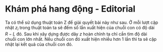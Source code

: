 # Khám phá hang động - Editorial

Ta có thể sử dụng thuật toán Z để giải quyết bài này như sau. Ở mỗi lượt cập nhật $z_i$ trong thuật toán ta sẽ đếm số lần xuất hiện của chuỗi con có độ dài $R - L$ đó. Sau khi xây dựng được dãy $z$ hoàn chỉnh ta chỉ cần tìm độ dài chuỗi con lớn nhất. Nếu chuỗi con đó xuất hiện nhiều hơn $1$ lần thì ta sẽ cập nhật lại kết quả của chuỗi con đó.
